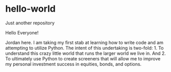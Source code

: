 # hello-world
Just another repository

Hello Everyone!

Jordan here. I am taking my first stab at learning how to write code and am attempting to utilize Python. The intent of this undertaking is two-fold: 1. To understand this crazy little world that runs the larger world we live in. And 2. To ultimately use Python to create screeners that will allow me to improve my personal investment success in equities, bonds, and options.
